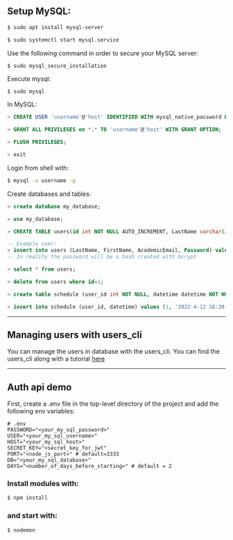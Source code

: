 ## Setup MySQL:

``` bash
$ sudo apt install mysql-server
```
``` bash
$ sudo systemctl start mysql.service
```
Use the following command in order to secure your MySQL server:
``` bash
$ sudo mysql_secure_installation
```
Execute mysql:
```
$ sudo mysql
```
In MySQL:
``` sql
> CREATE USER 'username'@'host' IDENTIFIED WITH mysql_native_password BY 'password';

> GRANT ALL PRIVILEGES on *.* TO 'username'@'host' WITH GRANT OPTION;

> FLUSH PRIVILEGES;

> exit
```

Login from shell with:
``` bash
$ mysql -u username -p
```

Create databases and tables:
``` sql
> create database my_database;

> use my_database;

> CREATE TABLE users(id int NOT NULL AUTO_INCREMENT, LastName varchar(255) NOT NULL, FirstName varchar(255) NOT NULL, AcademicEmail varchar(255) NOT NULL UNIQUE, Password varchar(60) NOT NULL, PRIMARY KEY (id));

-- Example user:
> insert into users (LastName, FirstName, AcademicEmail, Password) values ('Gkatziouras', 'Dimitrios', 'example@some_mail.gr', '1234');
-- In reality the password will be a hash created with bcrypt

> select * from users;

> delete from users where id=1;

> create table schedule (user_id int NOT NULL, datetime datetime NOT NULL UNIQUE, foreign key(user_id) references users(id));

> insert into schedule (user_id, datetime) values (1, '2022-4-12 18:20:00');
```
---
## Managing users with users_cli

You can manage the users in database with the users_cli. You can find the users_cli along with a tutorial [here](https://github.com/dimgatz98/auth_api/tree/master/users_cli)

---

## Auth api demo

First, create a .env file in the top-level directory of the project and add the following env variables:
```
# .env
PASSWORD="<your_my_sql_password>"
USER="<your_my_sql_username>"
HOST="<your_my_sql_host>"
SECRET_KEY="<secret_key_for_jwt"
PORT="<node_js_port>" # default=3333
DB="<your_my_sql_database>"
DAYS="<number_of_days_before_starting>" # default = 2
```

### Install modules with:
``` bash
$ npm install
```
### and start with:
``` bash
$ nodemon
```
